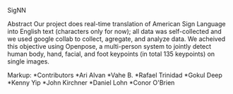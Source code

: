 SigNN

Abstract
Our project does real-time translation of American Sign Language into English text (characters only for now); all data was self-collected and we used google collab to collect, agregate, and analyze data. We acheived this objective using Openpose, a multi-person system to jointly detect human body, hand, facial, and foot keypoints (in total 135 keypoints) on single images. 


Markup: *Contributors
*Ari Alvan
*Vahe B.
*Rafael Trinidad
*Gokul Deep
*Kenny Yip
*John Kirchner
*Daniel Lohn
*Conor O'Brien

